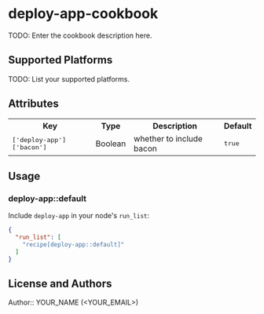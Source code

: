 # deploy-app-cookbook

TODO: Enter the cookbook description here.

## Supported Platforms

TODO: List your supported platforms.

## Attributes

<table>
  <tr>
    <th>Key</th>
    <th>Type</th>
    <th>Description</th>
    <th>Default</th>
  </tr>
  <tr>
    <td><tt>['deploy-app']['bacon']</tt></td>
    <td>Boolean</td>
    <td>whether to include bacon</td>
    <td><tt>true</tt></td>
  </tr>
</table>

## Usage

### deploy-app::default

Include `deploy-app` in your node's `run_list`:

```json
{
  "run_list": [
    "recipe[deploy-app::default]"
  ]
}
```

## License and Authors

Author:: YOUR_NAME (<YOUR_EMAIL>)
